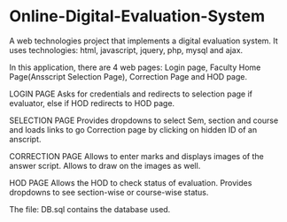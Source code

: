 # Online-Digital-Evaluation-System
A web technologies project that implements a digital evaluation system.
It uses technologies: html, javascript, jquery, php, mysql and ajax. 

In this application, there are 4 web pages: Login page, Faculty Home Page(Ansscript Selection Page), Correction Page and HOD page.

LOGIN PAGE
Asks for credentials and redirects to selection page if evaluator, else if HOD redirects to HOD page.

SELECTION PAGE
Provides dropdowns to select Sem, section and course and loads links to go Correction page by clicking on hidden ID of an anscript.

CORRECTION PAGE 
Allows to enter marks and displays images of the answer script. Allows to draw on the images as well.

HOD PAGE
Allows the HOD to check status of evaluation. Provides dropdowns to see section-wise or course-wise status. 

The file: DB.sql contains the database used. 
